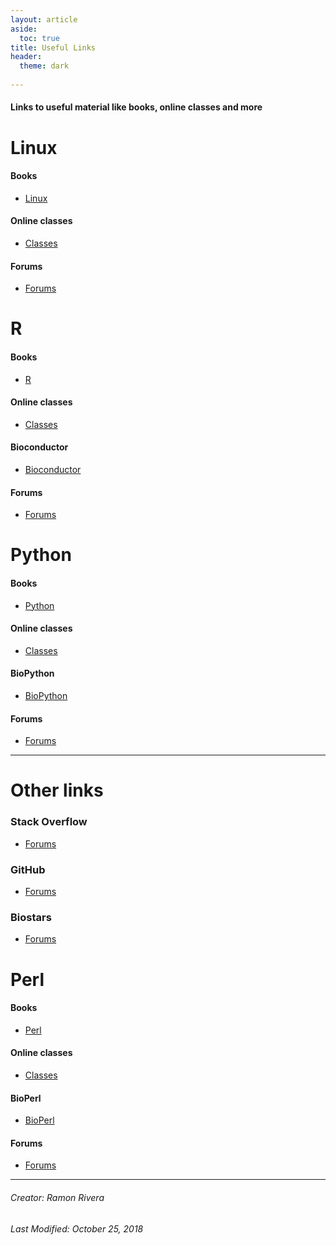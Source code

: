 ```yaml
---
layout: article
aside:
  toc: true
title: Useful Links
header:
  theme: dark
  
---
```


#### Links to useful material like books, online classes and more

# Linux
#### Books
- [Linux]()
#### Online classes
- [Classes]()
#### Forums
- [Forums]()  

# R
#### Books
- [R]()
#### Online classes
- [Classes]()
#### Bioconductor
- [Bioconductor]()
#### Forums
- [Forums]()

# Python
#### Books
- [Python]()
#### Online classes
- [Classes]()
#### BioPython
- [BioPython]()
#### Forums
- [Forums]()  

---  
# Other links   

### Stack Overflow
- [Forums](https://stackoverflow.com/)

### GitHub
- [Forums](https://github.com/)

### Biostars
- [Forums](https://www.biostars.org/)

# Perl
#### Books
- [Perl]()
#### Online classes
- [Classes]()
#### BioPerl
- [BioPerl]()
#### Forums
- [Forums]()


---
###### Creator: Ramon Rivera  
###### Last Modified: October 25, 2018  
